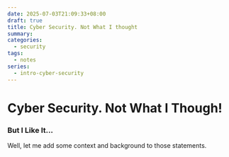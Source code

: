 ```yaml
---
date: 2025-07-03T21:09:33+08:00
draft: true
title: Cyber Security. Not What I thought
summary:
categories:
  - security
tags:
  - notes
series:
  - intro-cyber-security
---
```


# Cyber Security.  Not What I Though!
### But I Like It...

Well, let me add some context and background to those statements.   